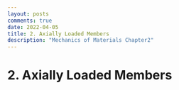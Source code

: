 ```yaml
---
layout: posts
comments: true
date: 2022-04-05
title: 2. Axially Loaded Members
description: "Mechanics of Materials Chapter2"
---
```


# 2. Axially Loaded Members
